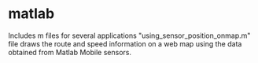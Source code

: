 # matlab
Includes m files for several applications
"using_sensor_position_onmap.m" file draws the route and speed information on a web map using the data obtained from Matlab Mobile sensors.
